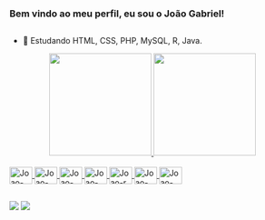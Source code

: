 ### Bem vindo ao meu perfil, eu sou o João Gabriel!
   ##

- 🌱 Estudando HTML, CSS, PHP, MySQL, R, Java.

<div align="center">
  <a href="https://github.com/JoaoGabrielsantosFranco">
  <img height="180em" src="https://github-readme-stats.vercel.app/api?username=JoaoGabrielsantosFranco&show_icons=true&theme=tokyonight&include_all_commits=true&count_private=true"/>
     
  <img height="180em" src="https://github-readme-stats.vercel.app/api/top-langs/?username=JoaoGabrielsantosFranco&layout=compact&langs_count=7&theme=tokyonight"/>
</div>
  
  <div style="display: inline_block"><br>
  <img align="center" alt="Joao-html" height="30" width="40" src="https://cdn.jsdelivr.net/gh/devicons/devicon/icons/html5/html5-original.svg" />         
  <img align="center" alt="Joao-css" height="30" width="40" src="https://cdn.jsdelivr.net/gh/devicons/devicon/icons/css3/css3-original.svg" />        
  <img align="center" alt="Joao-php" height="30" width="40" src="https://cdn.jsdelivr.net/gh/devicons/devicon/icons/php/php-original.svg" />  
  <img align="center" alt="Joao-mysql" height="30" width="40"src="https://cdn.jsdelivr.net/gh/devicons/devicon/icons/mysql/mysql-original.svg" />
  <img align="center" alt="Joao-r" height="30" width="40" src="https://cdn.jsdelivr.net/gh/devicons/devicon/icons/r/r-original.svg" />
  <img align="center" alt="Joao-java" height="30" width="40" src="https://cdn.jsdelivr.net/gh/devicons/devicon/icons/java/java-original.svg" />
  <img align="center" alt="Joao-python" height="30" width="40" src="https://cdn.jsdelivr.net/gh/devicons/devicon/icons/python/python-original.svg" />  
         
          
</div>
  
  ##
  
  
  <div> 

  <a href="https://www.linkedin.com/in/jo%C3%A3o-gabriel-franco-24910a207" target="_blank"><img src="https://img.shields.io/badge/-LinkedIn-%230077B5?style=for-the-badge&logo=linkedin&logoColor=white" target="_blank"></a>
  <a href="mailto:joaogsantosfranco@gmail.com" target="_blank"><img src="https://img.shields.io/badge/Gmail-D14836?style=for-the-badge&logo=gmail&logoColor=white" target="_blank"></a>
 
    

 
</div>
